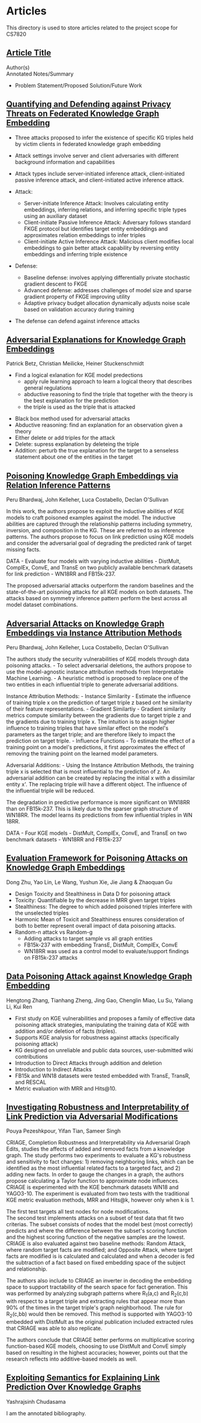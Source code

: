 # Articles
This directory is used to store articles related to the project scope for CS7820

## [Article Title](www.link.to.article)
Author(s)  
Annotated Notes/Summary  
* Problem Statement/Proposed Solution/Future Work

## [Quantifying and Defending against Privacy Threats on Federated Knowledge Graph Embedding](https://arxiv.org/pdf/2304.02932.pdf)
* Three attacks proposed to infer the existence of specific KG triples held by victim clients in federated knowledge graph embedding 
* Attack settings involve server and client adversaries with different background information and capabilities
* Attack types include server-initiated inference attack, client-initiated passive inference attack, and client-initiated active inference attack.
* Attack:
   * Server-initiate Inference Attack: Involves calculating entity embeddings, inferring relations, and inferring specific triple types using an auxiliary dataset
   * Client-initiate Passive Inference Attack: Adversary follows standard FKGE protocol but identifies target entity embeddings and approximates relation embeddings to infer triples
   * Client-initiate Active Inference Attack: Malicious client modifies local embeddings to gain better attack capability by reversing entity embeddings and inferring triple existence

* Defense: 
   * Baseline defense: involves applying differentially private stochastic gradient descent to FKGE
   * Advanced defense: addresses challenges of model size and sparse gradient property of FKGE improving utility
   * Adaptive privacy budget allocation dynamically adjusts noise scale based on validation accuracy during training

* The defense can defend against inference attacks 

## [Adversarial Explanations for Knowledge Graph Embeddings](https://www.ijcai.org/proceedings/2022/0391.pdf)
Patrick Betz, Christian Meilicke, Heiner Stuckenschmidt
* Find a logical exlanation for KGE model predections
    * apply rule learning approach to learn a logical theory that describes general regulations
    * abductive reasoning to find the triple that together with the theory is the best explanation for the prediction
    * the triple is used as the triple that is attacked
- Black box method used for adversarial attacks
- Abductive reasoning: find an explanation for an observation given a theory
- Either delete or add triples for the attack
- Delete: supress explanation by deleteing the triple
- Addition: perturb the true explanation for the target to a senseless statement about one of the entities in the target 


## [Poisoning Knowledge Graph Embeddings via Relation Inference Patterns](https://arxiv.org/abs/2111.06345)
Peru Bhardwaj, John Kelleher, Luca Costabello, Declan O'Sullivan

In this work, the authors propose to exploit the inductive abilities of KGE models to craft poisoned examples against the model. The inductive abilities are captured through the relationship patterns including symmetry, inversion, and composition in the KG. These are referred to as inference patterns. The authors propose to focus on link prediction using KGE models and consider the adversarial goal of degrading the predicted rank of target missing facts. 

DATA - Evaluate four models with varying inductive abilities - DistMult, ComplEx, ConvE, and TransE on two publicly available benchmark datasets for link prediction - WN18RR and FB15k-237.

The proposed adversarial attacks outperform the random baselines and the state-of-the-art poisoning attacks for all KGE models on both datasets. The attacks based on symmetry inference pattern perform the best across all model dataset combinations.


## [Adversarial Attacks on Knowledge Graph Embeddings via Instance Attribution Methods](https://arxiv.org/abs/2111.03120)
Peru Bhardwaj, John Kelleher, Luca Costabello, Declan O'Sullivan

The authors study the security vulnerabilities of KGE models through data poisoning attacks.
    - To select adversarial deletions, the authors propose to use the model-agnostic instance attribution methods from Interpretable Machine Learning.
    - A heuristic method is proposed to replace one of the two entities in each influential triple to generate adversarial additions.

Instance Attribution Methods:
    - Instance Similarity - Estimate the influence of training triple x on the prediction of target triple z based ont he similarity of their feature representations.
    - Gradient Similartiy - Gradient similarity metrics compute similarity between the gradients due to target triple z and the gradients due to training triple x. The intuition is to assign higher influence         to training triples that have similar effect on the model's parameters as the target triple; and are therefore likely to impact the prediction on target triple. 
    - Influence Functions - To estimate the effect of a training point on a model's predictions, it first approximates the effect of removing the training point on the learned model parameters.

  Adversarial Additions: 
    - Using the Instance Attribution Methods, the training triple x is selected that is most influential to the prediction of z. An adversarial addition can be created by replacing the initial x with a               dissimilar entity x'. The replacing triple will have a different object. The influence of the influential triple will be reduced.

The degradation in predictive performance is more significant on WN18RR than on FB15k-237. This is likely due to the sparser graph structure of WN18RR. The model learns its predictions from few influential triples in WN 18RR.

DATA - Four KGE models - DistMult, ComplEx, ConvE, and TransE on two benchmark datasets - WN18RR and FB15k-237


## [Evaluation Framework for Poisoning Attacks on Knowledge Graph Embeddings](https://link.springer.com/chapter/10.1007/978-3-031-44693-1_15)
Dong Zhu, Yao Lin, Le Wang, Yushun Xie, Jie Jiang & Zhaoquan Gu 

- Design Toxicity and Stealthiness in Data D for poisoning attack
- Toxicity: Quantifiable by the decrease in MRR given target triples
- Stealthiness: The degree to which added poisoned triples interfere with the unselected triples
- Harmonic Mean of Toxicit and Stealthiness ensures consideration of both to better represent overall impact of data poisoning attacks.
- Random-n attack vs Random-g
    - Adding attacks to target sample vs all graph entities
    - FB15k-237 with embedding TransE, DistMult, ComplEx, ConvE
    - WN18RR was used as a control model to evaluate/support findings on FB15k-237 attacks

## [Data Poisoning Attack against Knowledge Graph Embedding](https://arxiv.org/abs/1904.12052)
Hengtong Zhang, Tianhang Zheng, Jing Gao, Chenglin Miao, Lu Su, Yaliang Li, Kui Ren

- First study on KGE vulnerabilities and proposes a family of effective data poisoning attack strategies, manipulating the training data of KGE with addition and/or deletion of facts (triples).
- Supports KGE analysis for robustness against attacks (specifically poisoning attack)
- KG designed on unreliable and public data sources, user-submitted wiki contributions
- Introduction to Direct Attacks through addition and deletion
- Introduction to Indirect Attacks
- FB15k and WN18 datasets were tested embedded with TransE, TransR, and RESCAL
- Metric evaluation with MRR and Hits@10.

## [Investigating Robustness and Interpretability of Link Prediction via Adversarial Modifications](https://arxiv.org/abs/1905.00563)
Pouya Pezeshkpour, Yifan Tian, Sameer Singh

CRIAGE, Completion Robustness and Interpretability via Adversarial Graph Edits, studies the affects of added and removed facts from a knowledge graph. The study performs two experiments to evaluate a KG's robustness and sensitivity to fact changes: 1) removing neighboring links, which can be identified as the most influential related facts to a targeted fact, and 2) adding new facts.  In order to gauge the changes in a graph, the authors propose calculating a Taylor function to approximate node influences. 
CRIAGE is experimented with the KGE benchmark datasets WN18 and YAGO3-10. The experiment is evaluated from two tests with the traditional KGE metric evaluation methods, MRR and Hits@k, however only when k is 1.  

The first test targets all test nodes for node modifications.  
The second test implements attacks on a subset of test data that fit two criterias.  The subset consists of nodes that the model best (most correctly) predicts and where the difference between the subset's scoring function and the highest scoring function of the negative samples are the lowest. CRIAGE is also evaluated against two baseline methods: Random Attack, where random target facts are modified; and Opposite Attack, where target facts are modified is is calculated and calculated and when a decoder is fed the subtraction of a fact based on fixed embedding space of the subject and relationship.

The authors also include to CRIAGE an inverter in decoding the embedding space to support tractability of the search space for fact generation. This was performed by analyzing subgraph patterns where R<sub>1</sub>(a,c) and R<sub>2</sub>(c,b) with respect to a target triple and extracting rules that appear more than 90% of the times in the target triple's graph neighborhood. The rule for R<sub>2</sub>(c,bb) would then be removed. This method is supported with YAGO3-10 embedded with DistMult as the original publication included extracted rules that CRIAGE was able to also replicate.

The authors conclude that CRIAGE better performs on multiplicative scoring function-based KGE models, choosing to use DistMult and ConvE simply based on resulting in the highest accuracies; however, points out that the research reflects into additive-based models as well.

## [Exploiting Semantics for Explaining Link Prediction Over Knowledge Graphs](https://link.springer.com/chapter/10.1007/978-3-031-43458-7_50)
Yashrajsinh Chudasama 

I am the annotated bibliography.
